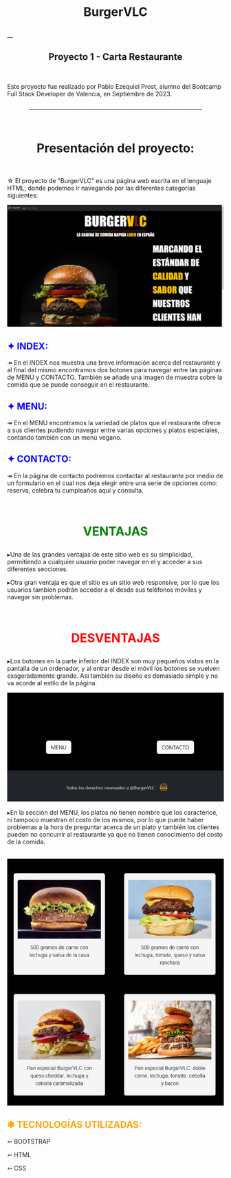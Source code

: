 <h1 align="center">BurgerVLC</p></h1>
​
​
__<h2 align="center">Proyecto 1 - Carta Restaurante </h2>
​
<p>Este proyecto fue realizado por Pablo Ezequiel Prost, alumno del Bootcamp Full Stack Developer de Valencia, en Septiembre de 2023.</p>
<p align="center">_______________________________________________________________</p>
​
​
<h1 align="center"> Presentación del proyecto: </h1>
​

<p>☆ El proyecto de "BurgerVLC" es una página web escrita en el lenguaje HTML, donde podemos ir navegando por las diferentes categorías siguientes:</p>

![PAGINA PRINCIPAL](img/pantallacompleta.png)

<h2 style="color: blue"> ✦ INDEX: </h2>

<p>↠ En el INDEX nos muestra una breve información acerca del restaurante y al final del mismo encontramos dos botones para navegar entre las páginas de MENÚ y CONTACTO. También se añade una imagen de muestra sobre la comida que se puede conseguir en el restaurante.

<h2 style="color: blue"> ✦ MENU: </h2>

<p>↠ En el MENU encontramos la variedad de platos que el restaurante ofrece a sus clientes pudiendo navegar entre varias opciones y platos especiales, contando también con un menú vegano.</p>

<h2 style="color: blue"> ✦ CONTACTO: </h2>

<p>↠ En la página de contacto podremos contactar al restaurante por medio de un formulario en el cual nos deja elegir entre una serie de opciones como: reserva, celebra tu cumpleaños aquí y consulta.

​
<h1 align="center" style="color: green">VENTAJAS</p></h1>

<p>▸Una de las grandes ventajas de este sitio web es su simplicidad, permitiendo a cualquier usuario poder navegar en el y acceder a sus diferentes secciones.</p>

<p>▸Otra gran ventaja es que el sitio es un sitio web responsive, por lo que los usuarios tambien podrán acceder a el desde sus teléfonos móviles y navegar sin problemas.</p>
​

<h1 align="center" style="color: red">DESVENTAJAS</p></h1>

<p>▸Los botones en la parte inferior del INDEX son muy pequeños vistos en la pantalla de un ordenador, y al entrar desde el móvil los botones se vuelven exageradamente grande. Asi también su diseño es demasiado simple y no va acorde al estilo de la página.</p>

![BOTONES](img/botonesindex.png)

<p>▸En la sección del MENU, los platos no tienen nombre que los caracterice, ni tampoco muestran el costo de los mismos, por lo que puede haber problemas a la hora de preguntar acerca de un plato y también los clientes pueden no concurrir al restaurante ya que no tienen conocimiento del costo de la comida.</p>

​
![NOPRECIOS](img/noprice.png)

<h2 style="color: orange"> ✱ TECNOLOGÍAS UTILIZADAS: </h2>

<p>➳ BOOTSTRAP</p>
<p>➳ HTML</p>
<p>➳ CSS</p>

​

​
